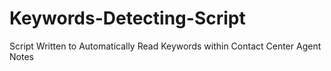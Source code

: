 # Keywords-Detecting-Script
Script Written to Automatically Read Keywords within Contact Center Agent Notes 
